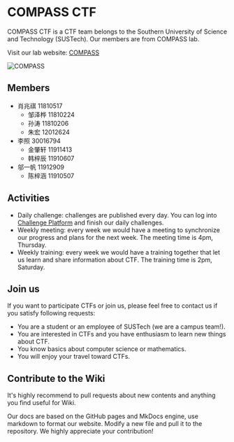 # COMPASS CTF

COMPASS CTF is a CTF team belongs to the Southern University of Science and Technology (SUSTech). Our members are from COMPASS lab.

Visit our lab website: [COMPASS](http://compass.sustech.edu.cn/)

![COMPASS](http://compass.sustech.edu.cn/pictures/logo.png)

## Members

* 肖兆祺 11810517
  * 邹泽桦 11810224
  * 孙涛 11810206
  * 朱宏 12012624
* 李照 30016794
  * 金肇轩 11911413
  * 韩梓辰 11910607
* 邬一帆 11912909
  * 陈梓涵 11910507

## Activities

* Daily challenge: challenges are published every day. You can log into [Challenge Platform](http://ctf.infury.org:8000/) and finish our daily challenges.
* Weekly meeting: every week we would have a meeting to synchronize our progress and plans for the next week. The meeting time is 4pm, Thursday.
* Weekly training: every week we would have a training together that let us learn and share information about CTF. The training time is 2pm, Saturday.

## Join us

If you want to participate CTFs or join us, please feel free to contact us if you satisfy following requests:

* You are a student or an employee of SUSTech (we are a campus team!).
* You are interested in CTFs and you have enthusiasm to learn new things about CTF.
* You know basics about computer science or mathematics.
* You will enjoy your travel toward CTFs.

## Contribute to the Wiki

It's highly recommend to pull requests about new contents and anything you find useful for Wiki.

Our docs are based on the GitHub pages and MkDocs engine, use markdown to format our website. Modify a new file and pull it to the repository. We highly appreciate your contribution!


